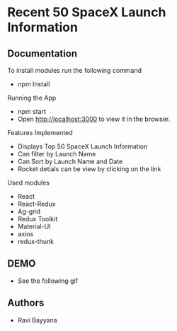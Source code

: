 # Recent 50 SpaceX Launch Information

## Documentation

To install modules run the following command
- npm Install

Running the App
- npm start
- Open [http://localhost:3000](http://localhost:3000) to view it in the browser.

Features Implemented
- Displays Top 50 SpaceX Launch Information
- Can filter by Launch Name
- Can Sort by Launch Name and Date
- Rocket detials can be view by clicking on the link

Used modules
- React
- React-Redux
- Ag-grid
- Redux Toolkit
- Material-UI
- axios
- redux-thunk

## DEMO
- See the following gif 


## Authors
- Ravi Bayyana
